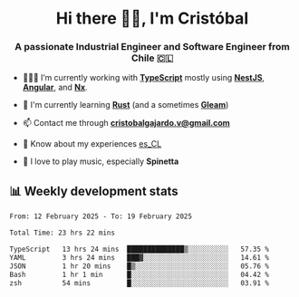 <h1 align="center">Hi there ✌🏻, I'm Cristóbal</h1>
<h3 align="center">A passionate Industrial Engineer and Software Engineer from Chile 🇨🇱</h3>

- 🧑🏻‍💻 I’m currently working with **[TypeScript](https://www.typescriptlang.org)** mostly using **[NestJS](https://nestjs.com)**, **[Angular](https://angular.io)**, and **[Nx](https://nx.dev)**.

- 🌱 I'm currently learning **[Rust](https://www.rust-lang.org)** (and a sometimes **[Gleam](https://gleam.run/)**)

- 📫 Contact me through **cristobalgajardo.v@gmail.com**

- 📄 Know about my experiences [es_CL](https://bit.ly/cv-cristobal-gajardo)

- 🎸 I love to play music, especially **Spinetta**

## 📊 Weekly development stats

<!--START_SECTION:waka-->

```txt
From: 12 February 2025 - To: 19 February 2025

Total Time: 23 hrs 22 mins

TypeScript   13 hrs 24 mins  ██████████████▒░░░░░░░░░░   57.35 %
YAML         3 hrs 24 mins   ███▓░░░░░░░░░░░░░░░░░░░░░   14.61 %
JSON         1 hr 20 mins    █▒░░░░░░░░░░░░░░░░░░░░░░░   05.76 %
Bash         1 hr 1 min      █░░░░░░░░░░░░░░░░░░░░░░░░   04.42 %
zsh          54 mins         █░░░░░░░░░░░░░░░░░░░░░░░░   03.91 %
```

<!--END_SECTION:waka-->
